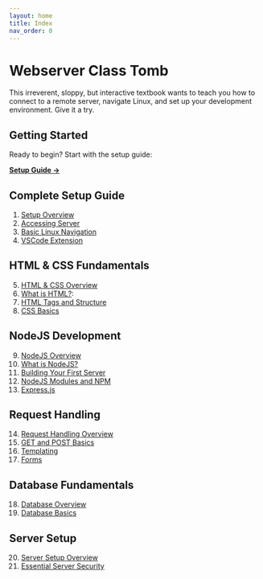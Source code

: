 ```yaml
---
layout: home
title: Index
nav_order: 0
---
```


# Webserver Class Tomb

This irreverent, sloppy, but interactive textbook wants to teach you how to connect to a remote server, navigate Linux, and set up your development environment. Give it a try.

## Getting Started

Ready to begin? Start with the setup guide:

**[Setup Guide →](1-setup/index.md)**

## Complete Setup Guide

1. [Setup Overview](1-setup/index.md)
2. [Accessing Server](1-setup/accessingServer.md)
3. [Basic Linux Navigation](1-setup/linuxNavigation.md)
4. [VSCode Extension](1-setup/vsCodeConnection.md)

## HTML & CSS Fundamentals

5. [HTML & CSS Overview](2-htmlcss/index.md)
6. [What is HTML?](2-htmlcss/whatisHTML.md):
7. [HTML Tags and Structure](2-htmlcss/htmlTags.md)
8. [CSS Basics](2-htmlcss/CSSstart.md)

## NodeJS Development

9. [NodeJS Overview](3-nodejs/index.md)
10. [What is NodeJS?](3-nodejs/whatisNodeJS.md)
11. [Building Your First Server](3-nodejs/firstServer.md)
12. [NodeJS Modules and NPM](3-nodejs/nodejsModules.md)
13. [Express.js](3-nodejs/express.md)

## Request Handling

14. [Request Handling Overview](4-requestHandling/index.md)
15. [GET and POST Basics](4-requestHandling/getPostBasics.md)
16. [Templating](4-requestHandling/templating.md)
17. [Forms](4-requestHandling/forms.md)

## Database Fundamentals

18. [Database Overview](5-database/index.md)
19. [Database Basics](5-database/databaseBasics.md)

## Server Setup

20. [Server Setup Overview](6-server-setup/index.md)
21. [Essential Server Security](6-server-setup/essential-security.md)

